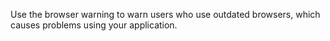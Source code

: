 Use the browser warning to warn users who use outdated browsers, which causes problems using your application.
